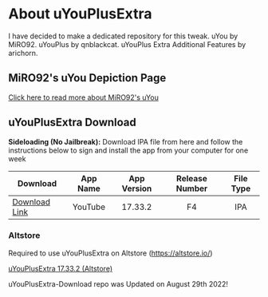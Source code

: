# About uYouPlusExtra
I have decided to make a dedicated repository for this tweak.
uYou by MiRO92.
uYouPlus by qnblackcat.
uYouPlus Extra Additional Features by arichorn.

## MiRO92's uYou Depiction Page
[Click here to read more about MiRO92's uYou](https://miro92.com/repo/depictions/?p=com.miro.uyou)

## uYouPlusExtra Download

**Sideloading (No Jailbreak):** 
     Download IPA file from here and follow the instructions below to sign and install the app from your computer for one week
       
   | Download | App Name | App Version | Release Number | File Type |
   |----------|:------:|:-------:|:----:|:---------:|
   | [Download Link](https://github.com/arichorn/uYouPlusExtra/releases/download/v17.33.2-2.1-(128)/uYouPlus_17.33.2_2.1_F4.ipa) | YouTube | 17.33.2 | F4 | IPA |

### Altstore
Required to use uYouPlusExtra on Altstore (https://altstore.io/)

[uYouPlusExtra 17.33.2 (Altstore)](https://tinyurl.com/5n7m4h3c)

uYouPlusExtra-Download repo was Updated on August 29th 2022!
